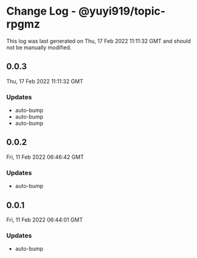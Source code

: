 # Change Log - @yuyi919/topic-rpgmz

This log was last generated on Thu, 17 Feb 2022 11:11:32 GMT and should not be manually modified.

## 0.0.3

Thu, 17 Feb 2022 11:11:32 GMT

### Updates

- auto-bump
- auto-bump
- auto-bump

## 0.0.2

Fri, 11 Feb 2022 06:46:42 GMT

### Updates

- auto-bump

## 0.0.1

Fri, 11 Feb 2022 06:44:01 GMT

### Updates

- auto-bump
